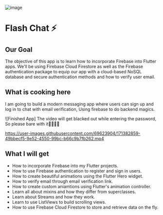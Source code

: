 ![image](https://user-images.githubusercontent.com/69623904/171379794-959f1f84-873a-4ee0-9fe1-d5c937fd714d.png)


# Flash Chat ⚡️

## Our Goal

The objective of this app is to learn how to incorporate Firebase into Flutter apps. We'll be using Firebase Cloud Firestore as well as the Firebase authentication package to equip our app with a cloud-based NoSQL database and secure authentication methods and how to verify user email. 


## What is cooking here

I am going to build a modern messaging app where users can sign up and log in to chat with email verification, Using firebase to do backend magics.

![Finished App]
The video will get blacked out while entering the password, So please bare with it🙏🙏🙏🙏

https://user-images.githubusercontent.com/69623904/171382859-49bbecf5-9e52-4550-99bc-b66c9b7fb262.mp4



## What I will get

- How to incorporate Firebase into my Flutter projects.
- How to use Firebase authentication to register and sign in users.
- How to create beautiful animations using the Flutter Hero widget.
- How to verify email through email verification link.
- How to create custom aniamtions using Flutter's animation controller. 
- Learn all about mixins and how they differ from superclasses.
- Learn about Streams and how they work.
- Learn to use ListViews to build scrolling views.
- How to use Firebase Cloud Firestore to store and retrieve data on the fly.

